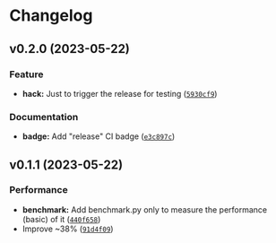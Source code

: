 # Changelog

<!--next-version-placeholder-->

## v0.2.0 (2023-05-22)
### Feature
* **hack:** Just to trigger the release for testing ([`5930cf9`](https://github.com/jojoee/pybaht/commit/5930cf94afb130d311be5eba64bf87e35b87a20c))

### Documentation
* **badge:** Add "release" CI badge ([`e3c897c`](https://github.com/jojoee/pybaht/commit/e3c897c04403874ff4d96d815be0ee250e482779))

## v0.1.1 (2023-05-22)
### Performance
* **benchmark:** Add benchmark.py only to measure the performance (basic) of it ([`440f658`](https://github.com/jojoee/pybaht/commit/440f658d1f35ade215b564757165fd88cd3b170c))
* Improve ~38% ([`91d4f09`](https://github.com/jojoee/pybaht/commit/91d4f09777370bd5e4c5b8dfc3373d86a5e59536))
